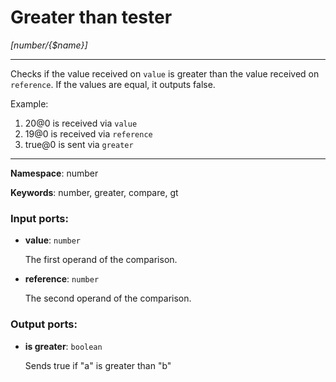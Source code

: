 # Greater than tester

_[number/{$name}]_

---

Checks if the value received on `value` is greater than the value received on `reference`. If the values are equal, it outputs false.

Example:

1. 20@0 is received via `value`
2. 19@0 is received via `reference`
3. true@0 is sent via `greater`

---

__Namespace__: number

__Keywords__: number, greater, compare, gt

### Input ports:

* __value__: ` number `

    The first operand of the comparison.


* __reference__: ` number `

    The second operand of the comparison.

### Output ports:

* __is greater__: ` boolean `

    Sends true if "a" is greater than "b"

